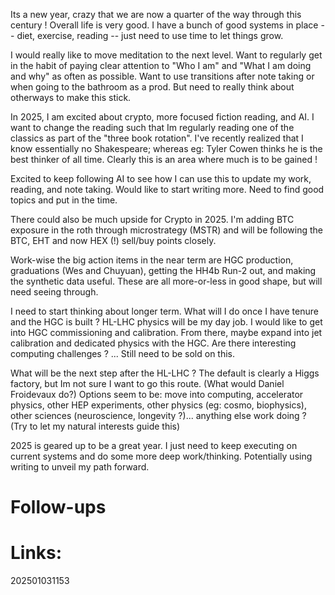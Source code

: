 Its a new year, crazy that we are now a quarter of the way through this century !  Overall life is very good. I have a bunch of good systems in place -- diet, exercise, reading --  just need to use time to let things grow. 

I would really like to move meditation to the next level. Want to regularly get in the habit of paying clear attention to "Who I am" and "What I am doing and why" as often as possible. Want to use transitions after note taking or when going to the bathroom as a prod. But need to really think about otherways to make this stick. 

In 2025, I am excited about crypto, more focused fiction reading, and AI. I want to change the reading such that Im regularly reading one of the classics as part of the "three book rotation". I've recently realized that I know essentially no Shakespeare; whereas eg: Tyler Cowen thinks he is the best thinker of all time. Clearly this is an area where much is to be gained ! 

Excited to keep following AI to see how I can use this to update my work, reading, and note taking. Would like to start writing more. Need to find good topics and put in the time. 

There could also be much upside for Crypto in 2025. I'm adding BTC exposure in the roth through microstrategy (MSTR) and will be following the BTC, EHT and now HEX (!) sell/buy points closely. 

Work-wise the big action items in the near term are HGC production, graduations (Wes and Chuyuan), getting the HH4b Run-2 out, and making the synthetic data useful. These are all more-or-less in good shape, but will need seeing through. 

I need to start thinking about longer term.  What will I do once I have tenure and the HGC is built ?  HL-LHC physics will be my day job. I would like to get into HGC commissioning and calibration. From there, maybe expand into jet calibration and dedicated physics with the HGC. Are there interesting computing challenges ? ... Still need to be sold on this.

What will be the next step after the HL-LHC ? The default is clearly a Higgs factory, but Im not sure I want to go this route. (What would Daniel Froidevaux do?) Options seem to be: move into computing, accelerator physics, other HEP experiments, other physics (eg: cosmo, biophysics), other sciences (neuroscience, longevity ?)... anything else work doing ? (Try to let my natural interests guide this)

2025 is geared up to be a great year. I just need to keep executing on current systems and do some more deep work/thinking.  Potentially using writing to unveil my path forward. 


# Follow-ups


# Links: 



202501031153
